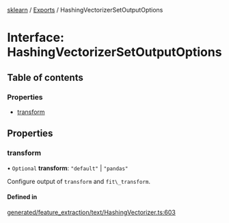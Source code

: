 [sklearn](../readme.md) / [Exports](../modules.md) / HashingVectorizerSetOutputOptions

# Interface: HashingVectorizerSetOutputOptions

## Table of contents

### Properties

- [transform](HashingVectorizerSetOutputOptions.md#transform)

## Properties

### transform

• `Optional` **transform**: ``"default"`` \| ``"pandas"``

Configure output of `transform` and `fit\_transform`.

#### Defined in

[generated/feature_extraction/text/HashingVectorizer.ts:603](https://github.com/transitive-bullshit/scikit-learn-ts/blob/367336a/packages/sklearn/src/generated/feature_extraction/text/HashingVectorizer.ts#L603)

